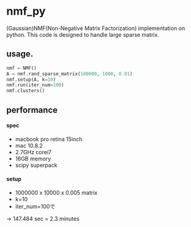 # nmf_py

(Gaussian)NMF(Non-Negative Matrix Factorization) implementation on python.
This code is designed to handle large sparse matrix.

## usage.

```python
nmf = NMF()
A = nmf.rand_sparse_matrix(100000, 1000, 0.01)
nmf.setup(A, k=10)
nmf.run(iter_num=100)
nmf.clusters()
```
## performance

#### spec

 - macbook pro retina 15inch
 - mac 10.8.2
 - 2.7GHz corei7
 - 16GB memory
 - scipy superpack

#### setup
 - 1000000 x 10000 x 0.005 matrix
 - k=10
 - iter_num=100で

 ->
147.484 sec = 2.3 minutes